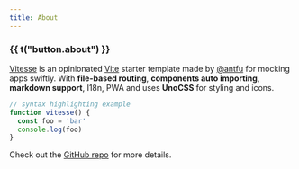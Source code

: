 ```yaml
---
title: About
---
```


<script setup>
const { t } = useI18n()
useHead({ title: () => t("button.about") });
</script>

<div class="text-center">
  <!-- You can use Vue components inside markdown -->
  <div i-carbon-dicom-overlay class="text-4xl -mb-6 m-auto" />
  <h3>{{ t("button.about") }}</h3>
</div>

[Vitesse](https://github.com/antfu/vitesse) is an opinionated [Vite](https://github.com/vitejs/vite) starter template
made by [@antfu](https://github.com/antfu) for mocking apps swiftly. With **file-based routing**, **components auto
importing**, **markdown support**, I18n, PWA and uses **UnoCSS** for styling and icons.

```js
// syntax highlighting example
function vitesse() {
  const foo = 'bar'
  console.log(foo)
}
```

Check out the [GitHub repo](https://github.com/antfu/vitesse) for more details.
